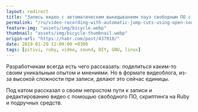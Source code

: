 ```yaml
---
layout: redirect
title: "Запись видео с автоматическим выкидыванием пауз свободным ПО с велосипедостроением"
permalink: "/ru/video-recording-with-automatic-jump-cuts-using-open-source-and-coding/"
feature-img: "assets/img/bicycle.webp"
thumbnail: "assets/img/bicycle-thumbnail.webp"
origin-url: "https://habr.com/post/437918/"
date: 2019-01-29 12:09:00 +0300
tags: [pitivi, ruby, video, sound, DIY, GNU, linux]
---
```


Разработчикам всегда есть чего рассказать: поделиться каким-то своим уникальным опытом и мнениями.
Но в формате видеоблога, из-за высокой сложности при записи, делают это сейчас единицы.

Под катом рассказал о своем непростом пути к записи и редактированию видео с помощью свободного ПО,
скриптинга на Ruby и подручных средств.
